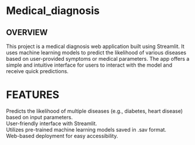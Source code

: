 # Medical_diagnosis
## OVERVIEW
This project is a medical diagnosis web application built using Streamlit. It uses machine learning models to predict the likelihood of various diseases based on user-provided symptoms or medical parameters. The app offers a simple and intuitive interface for users to interact with the model and receive quick predictions.
# FEATURES
Predicts the likelihood of multiple diseases (e.g., diabetes, heart disease) based on input parameters.  
User-friendly interface with Streamlit.  
 Utilizes pre-trained machine learning models saved in .sav format.  
 Web-based deployment for easy accessibility.  

